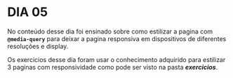 # DIA 05

No conteúdo desse dia foi ensinado sobre como estilizar a pagina com **`@media-query`** para deixar a pagina responsiva em dispositivos de diferentes resoluções e display.

Os exercicios desse dia foram usar o conhecimento adquirido para estilizar 3 paginas com responsividade como pode ser visto na pasta **_exercicios_**.